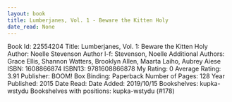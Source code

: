 ```yaml
---
layout: book
title: Lumberjanes, Vol. 1 - Beware the Kitten Holy
date_read: None
---
```


Book Id: 22554204
Title: Lumberjanes, Vol. 1: Beware the Kitten Holy
Author: Noelle Stevenson
Author l-f: Stevenson, Noelle
Additional Authors: Grace Ellis, Shannon Watters, Brooklyn Allen, Maarta Laiho, Aubrey Aiese
ISBN: 1608866874
ISBN13: 9781608866878
My Rating: 0
Average Rating: 3.91
Publisher: BOOM! Box
Binding: Paperback
Number of Pages: 128
Year Published: 2015
Date Read: 
Date Added: 2019/10/15
Bookshelves: kupka-wstydu
Bookshelves with positions: kupka-wstydu (#178)

